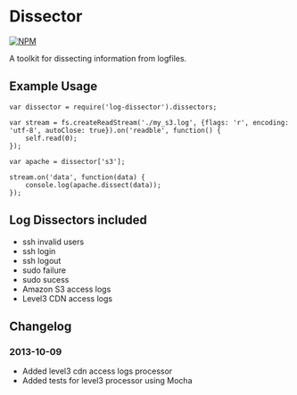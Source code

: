 # Dissector

[![NPM](https://nodei.co/npm/request.png)](https://nodei.co/npm/log-dissector/)

A toolkit for dissecting information from logfiles.

## Example Usage

    var dissector = require('log-dissector').dissectors;
    
    var stream = fs.createReadStream('./my_s3.log', {flags: 'r', encoding: 'utf-8', autoClose: true}).on('readble', function() {
        self.read(0);
    });
    
    var apache = dissector['s3'];
    
    stream.on('data', function(data) {
        console.log(apache.dissect(data));
    });


## Log Dissectors included
- ssh invalid users
- ssh login
- ssh logout
- sudo failure
- sudo sucess
- Amazon S3 access logs
- Level3 CDN access logs


## Changelog

### 2013-10-09
- Added level3 cdn access logs processor
- Added tests for level3 processor using Mocha